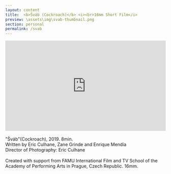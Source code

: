 ```yaml
---
layout: content
title:  <b>Šváb (Cockroach)</b> <i><br>16mm Short Film</i>
preview: \assets\img\svab-thumbnail.png
section: personal
permalink: /svab
---
```


<div style="padding:56.31% 0 0 0;position:relative;"><iframe src="https://player.vimeo.com/video/326200777?h=4a46c2830b&title=0&byline=0&portrait=0" style="position:absolute;top:0;left:0;width:100%;height:100%;" frameborder="0" allow="autoplay; fullscreen; picture-in-picture" allowfullscreen></iframe></div><script src="https://player.vimeo.com/api/player.js"></script>

<br>
"Šváb"(Cockroach), 2019. 8min. <br>
Written by Eric Culhane, Zane Grinde and Enrique Mendía<br>
Director of Photography: Eric Culhane <br><br>
Created with support from FAMU International Film and TV School of the Academy of Performing Arts in Prague, Czech Republic. 16mm.